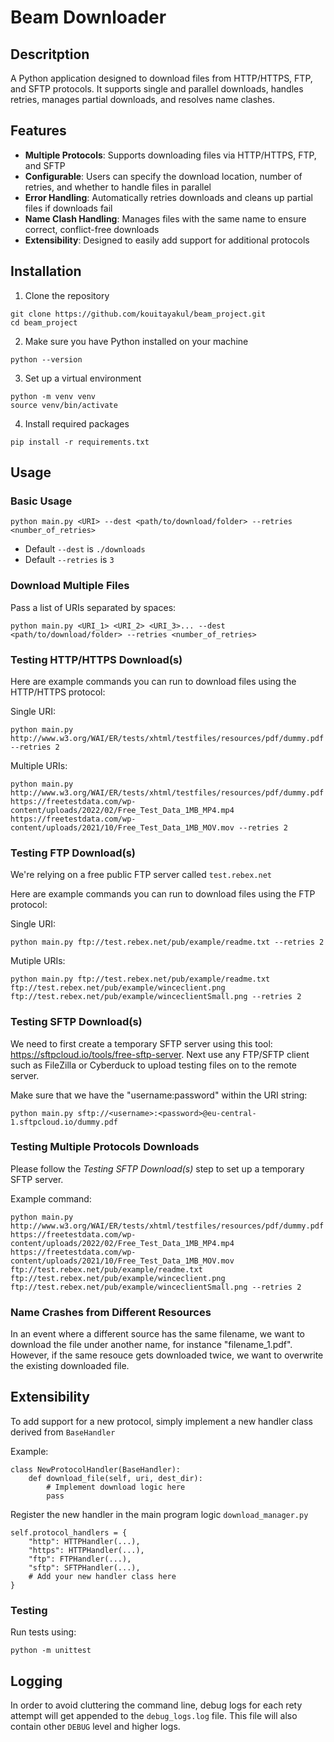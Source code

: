 # Beam Downloader

## Descritption

A Python application designed to download files from HTTP/HTTPS, FTP, and SFTP protocols. It supports single and parallel downloads, handles retries, manages partial downloads, and resolves name clashes.

## Features

- **Multiple Protocols**: Supports downloading files via HTTP/HTTPS, FTP, and SFTP
- **Configurable**: Users can specify the download location, number of retries, and whether to handle files in parallel
- **Error Handling**: Automatically retries downloads and cleans up partial files if downloads fail
- **Name Clash Handling**: Manages files with the same name to ensure correct, conflict-free downloads
- **Extensibility**: Designed to easily add support for additional protocols

## Installation

1. Clone the repository

```
git clone https://github.com/kouitayakul/beam_project.git
cd beam_project
```

2. Make sure you have Python installed on your machine

```
python --version
```

3. Set up a virtual environment

```
python -m venv venv
source venv/bin/activate
```

4. Install required packages

```
pip install -r requirements.txt
```

## Usage

### Basic Usage

```
python main.py <URI> --dest <path/to/download/folder> --retries <number_of_retries>
```

- Default `--dest` is `./downloads`
- Default `--retries` is `3`

### Download Multiple Files

Pass a list of URIs separated by spaces:

```
python main.py <URI_1> <URI_2> <URI_3>... --dest <path/to/download/folder> --retries <number_of_retries>
```

### Testing HTTP/HTTPS Download(s)

Here are example commands you can run to download files using the HTTP/HTTPS protocol:

Single URI:

```
python main.py http://www.w3.org/WAI/ER/tests/xhtml/testfiles/resources/pdf/dummy.pdf --retries 2
```

Multiple URIs:

```
python main.py http://www.w3.org/WAI/ER/tests/xhtml/testfiles/resources/pdf/dummy.pdf https://freetestdata.com/wp-content/uploads/2022/02/Free_Test_Data_1MB_MP4.mp4 https://freetestdata.com/wp-content/uploads/2021/10/Free_Test_Data_1MB_MOV.mov --retries 2
```

### Testing FTP Download(s)

We're relying on a free public FTP server called `test.rebex.net`

Here are example commands you can run to download files using the FTP protocol:

Single URI:

```
python main.py ftp://test.rebex.net/pub/example/readme.txt --retries 2
```

Mutiple URIs:

```
python main.py ftp://test.rebex.net/pub/example/readme.txt ftp://test.rebex.net/pub/example/winceclient.png ftp://test.rebex.net/pub/example/winceclientSmall.png --retries 2
```

### Testing SFTP Download(s)

We need to first create a temporary SFTP server using this tool: https://sftpcloud.io/tools/free-sftp-server. Next use any FTP/SFTP client such as FileZilla or Cyberduck to upload testing files on to the remote server.

Make sure that we have the "username:password" within the URI string:

```
python main.py sftp://<username>:<password>@eu-central-1.sftpcloud.io/dummy.pdf
```

### Testing Multiple Protocols Downloads

Please follow the _Testing SFTP Download(s)_ step to set up a temporary SFTP server.

Example command:

```
python main.py http://www.w3.org/WAI/ER/tests/xhtml/testfiles/resources/pdf/dummy.pdf https://freetestdata.com/wp-content/uploads/2022/02/Free_Test_Data_1MB_MP4.mp4 https://freetestdata.com/wp-content/uploads/2021/10/Free_Test_Data_1MB_MOV.mov ftp://test.rebex.net/pub/example/readme.txt ftp://test.rebex.net/pub/example/winceclient.png ftp://test.rebex.net/pub/example/winceclientSmall.png --retries 2
```

### Name Crashes from Different Resources

In an event where a different source has the same filename, we want to download the file under another name, for instance "filename_1.pdf". However, if the same resouce gets downloaded twice, we want to overwrite the existing downloaded file.

## Extensibility

To add support for a new protocol, simply implement a new handler class derived from `BaseHandler`

Example:

```
class NewProtocolHandler(BaseHandler):
    def download_file(self, uri, dest_dir):
        # Implement download logic here
        pass
```

Register the new handler in the main program logic `download_manager.py`

```
self.protocol_handlers = {
    "http": HTTPHandler(...),
    "https": HTTPHandler(...),
    "ftp": FTPHandler(...),
    "sftp": SFTPHandler(...),
    # Add your new handler class here
}
```

### Testing

Run tests using:

```
python -m unittest
```

## Logging

In order to avoid cluttering the command line, debug logs for each rety attempt will get appended to the `debug_logs.log` file. This file will also contain other `DEBUG` level and higher logs.

